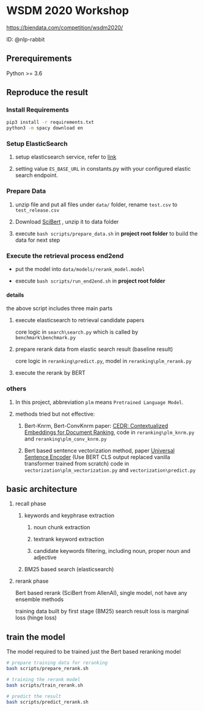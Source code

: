 # WSDM 2020 Workshop
https://biendata.com/competition/wsdm2020/

ID: @nlp-rabbit 

## Prerequirements
Python >= 3.6

## Reproduce the result
### Install Requirements

```bash
pip3 install -r requirements.txt
python3 -m spacy download en

```

### Setup ElasticSearch
1. setup elasticsearch service, refer to [link](https://www.elastic.co/guide/en/elasticsearch/reference/current/setup.html)

2. setting value `ES_BASE_URL` in constants.py with your  configured elastic search endpoint.

### Prepare Data
1. unzip file and put all files under `data/` folder, rename `test.csv` to `test_release.csv`

2. Download [SciBert](https://s3-us-west-2.amazonaws.com/ai2-s2-research/scibert/huggingface_pytorch/scibert_scivocab_uncased.tar) , unzip it to data folder

3. execute `bash scripts/prepare_data.sh` in **project root folder** to build the data for next step

### Execute the retrieval process end2end

* put the model into `data/models/rerank_model.model`

* execute `bash scripts/run_end2end.sh` in **project root folder**

#### details
the above script includes three main parts

1. execute elasticsearch to retrieval candidate papers

    core logic in `search\search.py` which is called by `benchmark\benchmark.py`

2. prepare rerank data from elastic search result (baseline result)

    core logic in `reranking\predict.py`, model in `reranking\plm_rerank.py`
3. execute the rerank by BERT

### others
1. In this project, abbreviation `plm` means `Pretrained Language Model`.

2. methods tried but not effective:
    1. Bert-Knrm, Bert-ConvKnrm paper: [CEDR: Contextualized Embeddings for Document Ranking](https://arxiv.org/abs/1904.07094), code in `reranking\plm_knrm.py` and `reranking\plm_conv_knrm.py`

    2. Bert based sentence vectorization method, paper [Universal Sentence Encoder](https://arxiv.org/abs/1803.11175) (Use BERT CLS output replaced vanilla transformer trained from scratch) code in `vectorization\plm_vectorization.py` and `vectorization\predict.py`

## basic architecture  

1. recall phase
    1. keywords and keyphrase extraction
        1. noun chunk extraction 

        2. textrank keyword extraction

        3. candidate keywords filtering, including noun, proper noun and adjective

    2. BM25 based search (elasticsearch) 

2. rerank phase
    
    Bert based rerank (SciBert from AllenAI), single model, not have any ensemble methods
    
    training data built by first stage (BM25) search result
    loss is marginal loss (hinge loss)

## train the model

The model required to be trained just the Bert based reranking model

```bash
# prepare training data for reranking
bash scripts/prepare_rerank.sh

# training the rerank model
bash scripts/train_rerank.sh

# predict the result
bash scripts/predict_rerank.sh

```

